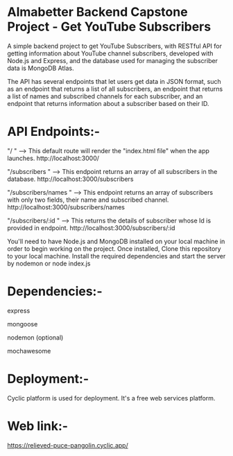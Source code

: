 # Almabetter Backend Capstone Project - Get YouTube Subscribers

A simple backend project to get YouTube Subscribers, with RESTful API for getting information about YouTube channel subscribers, developed with Node.js and Express, and the database used for managing the subscriber data is MongoDB Atlas. 

The API has several endpoints that let users get data in JSON format, such as an endpoint that returns a list of all subscribers, an endpoint that returns a list of names and subscribed channels for each subscriber, and an endpoint that returns information about a subscriber based on their ID.

# API Endpoints:-

"/ " --> This default route will render the "index.html file" when the app launches. http://localhost:3000/

"/subscribers " --> This endpoint returns an array of all subscribers in the database. http://localhost:3000/subscribers

"/subscribers/names " --> This endpoint returns an array of subscribers with only two fields, their name and subscribed channel. http://localhost:3000/subscribers/names

"/subscribers/:id " --> This returns the details of subscriber whose Id is provided in endpoint. http://localhost:3000/subscribers/:id


You'll need to have Node.js and MongoDB installed on your local machine in order to begin working on the project. Once installed, Clone this repository to your local machine. Install the required dependencies and start the server by nodemon or node index.js

# Dependencies:-

express

mongoose

nodemon (optional)

mochawesome

# Deployment:-

Cyclic platform is used for deployment. It's a free web services platform.


# Web link:- 

https://relieved-puce-pangolin.cyclic.app/
